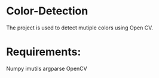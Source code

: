# Color-Detection
The project is used to detect mutiple colors using Open CV.
# Requirements:
Numpy
imutils
argparse
OpenCV

